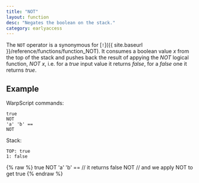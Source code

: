 ```yaml
---
title: "NOT"
layout: function
desc: "Negates the boolean on the stack."
category: earlyaccess
---
```


The `NOT` operator is a synonymous for [`!`]({{ site.baseurl }}/reference/functions/function_NOT). It consumes a boolean value *x* from the top of the stack and pushes back the result of appying the *NOT* logical function, *NOT x*, i.e. for a *true* input value it returns *false*, for a *false* one it returns *true*.

## Example ##

WarpScript commands:

    true 
    NOT
    'a' 'b' == 
    NOT

Stack: 

    TOP: true
    1: false

{% raw %}
<warp10-warpscript-widget backend="{{backend}}"  exec-endpoint="{{execEndpoint}}">true NOT
'a' 'b' ==    // it returns false
NOT                             // and we apply NOT to get true
</warp10-warpscript-widget>
{% endraw %}    

